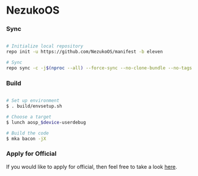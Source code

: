 # NezukoOS #

### Sync ###

```bash

# Initialize local repository
repo init -u https://github.com/NezukoOS/manifest -b eleven

# Sync
repo sync -c -j$(nproc --all) --force-sync --no-clone-bundle --no-tags
```

### Build ###

```bash

# Set up environment
$ . build/envsetup.sh

# Choose a target
$ lunch aosp_$device-userdebug

# Build the code
$ mka bacon -jX
```

### Apply for Official ###
If you would like to apply for official, then feel free to take a look [here](https://github.com/NezukoOS/Docs/blob/main/official_requirements.md).
